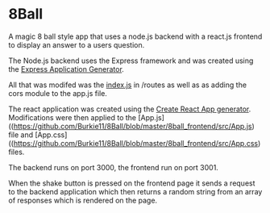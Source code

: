 # 8Ball

A magic 8 ball style app that uses a node.js backend with a react.js frontend to display an answer to a users question.

The Node.js backend uses the Express framework and was created using the [Express Application Generator](https://expressjs.com/en/starter/generator.html).

All that was modifed was the [index.js](https://github.com/Burkie11/8Ball/blob/master/8Ball_backend/routes/index.js) in /routes as well as as adding the cors module to the app.js file.

The react application was created using the [Create React App generator](https://reactjs.org/docs/create-a-new-react-app.html#create-react-app). Modifications were then applied to the [App.js]((https://github.com/Burkie11/8Ball/blob/master/8ball_frontend/src/App.js)  file and [App.css]((https://github.com/Burkie11/8Ball/blob/master/8ball_frontend/src/App.css) files.

The backend runs on port 3000, the frontend run on port 3001.

When the shake button is pressed on the frontend page it sends a request to the backend application which then returns a random string from an array of responses which is rendered on the page. 


